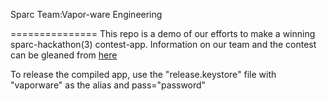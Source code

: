 Sparc Team:Vapor-ware Engineering

===============
This repo is a demo of our efforts to make a winning sparc-hackathon(3) contest-app.  Information on our team and the contest can be gleaned from <a href="https://groups.google.com/forum/?nomobile=true#!forum/sparc_hackathon_csclug">here</a>

To release the compiled app, use the "release.keystore" file with "vaporware" as the alias and pass="password"
